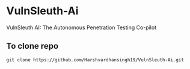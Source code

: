 # VulnSleuth-Ai
VulnSleuth AI: The Autonomous Penetration Testing Co-pilot
## To clone repo
```
git clone https://github.com/Harshvardhansingh19/VulnSleuth-Ai.git
```
